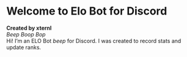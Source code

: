 # Welcome to Elo Bot for Discord
**Created by xternl**<br>
*Beep Boop Bop*<br>
Hi! I’m an ELO Bot *beep* for Discord. I was created to record stats and update ranks.
